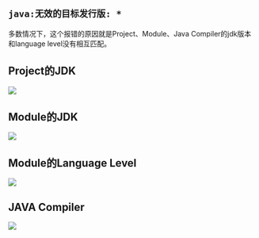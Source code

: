 ## `java:无效的目标发行版: *`

多数情况下，这个报错的原因就是Project、Module、Java Compiler的jdk版本和language level没有相互匹配。

## Project的JDK

![](https://upload.kinda.info/image/202211181531214.png)

## Module的JDK

![](https://upload.kinda.info/image/202211181533109.png)

## Module的Language Level

![](https://upload.kinda.info/image/202211181533004.png)

## JAVA Compiler

![](https://upload.kinda.info/image/202211181533521.png)
